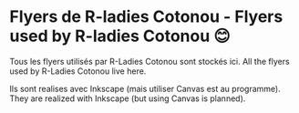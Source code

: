 # Flyers de R-ladies Cotonou - Flyers used by R-ladies Cotonou 😊

Tous les flyers utilisés par R-Ladies Cotonou sont stockés ici. 
All the flyers used by R-Ladies Cotonou live here.

Ils sont realises avec Inkscape (mais utiliser Canvas est au programme).
They are realized with Inkscape (but using Canvas is planned).

